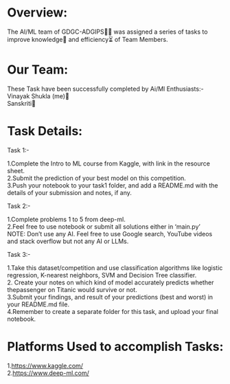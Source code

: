 # Overview:
The AI/ML team of GDGC-ADGIPS🧑‍💻 was assigned a series of tasks to improve knowledge📖 and efficiency⏳ of Team Members.

# Our Team:
These Task have been successfully completed by Ai/Ml Enthusiasts:-<br>
Vinayak Shukla (me)👑<br>
Sanskriti🎀<br>

# Task Details:
Task 1:-

1.Complete the Intro to ML course from Kaggle, with link in the resource sheet.<br>
2.Submit the prediction of your best model on this competition.<br>
3.Push your notebook to your task1 folder, and add a README.md with the
details of your submission and notes, if any.

Task 2:-

1.Complete problems 1 to 5 from deep-ml.<br>
2.Feel free to use notebook or submit all solutions either in ‘main.py’<br>
NOTE: Don’t use any AI. Feel free to use Google search, YouTube videos
and stack overflow but not any AI or LLMs.

Task 3:-

1.Take this dataset/competition and use classification algorithms like logistic regression, K-nearest neighbors, SVM and Decision Tree classifier.<br>
2. Create your notes on which kind of model accurately predicts whether thepassenger on Titanic would survive or not.<br>
3.Submit your findings, and result of your predictions (best and worst) in your README.md file.<br>
4.Remember to create a separate folder for this task, and upload your final notebook.

# Platforms Used to accomplish Tasks:

1.https://www.kaggle.com/<br>
2.https://www.deep-ml.com/


